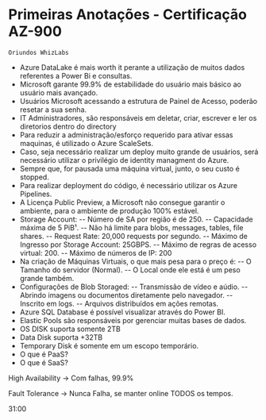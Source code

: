 # Primeiras Anotações - Certificação AZ-900 #
    Oriundos WhizLabs 
  
  - Azure DataLake é mais worth it perante a utilização de muitos dados referentes a Power Bi e consultas.
  - Microsoft garante 99.9% de estabilidade do usuário mais básico ao usuário mais avançado.
  - Usuários Microsoft acessando a estrutura de Painel de Acesso, poderão resetar a sua senha.
  - IT Administradores, são responsáveis em deletar, criar, escrever e ler os diretorios dentro do directory
  - Para reduzir a administração/esforço requerido para ativar essas maquinas, é utilizado o Azure ScaleSets.
  - Caso, seja necessário realizar um deploy muito grande de usuários, será necessário utilizar o privilégio de identity managment do Azure.
  - Sempre que, for pausada uma máquina virtual, junto, o seu custo é stopped.
  - Para realizar deployment do código, é necessário utilizar os Azure Pipelines.
  - A Licença Public Preview, a Microsoft não consegue garantir o ambiente, para o ambiente de produção 100% estável.
  - Storage Account:
  	-- Número de SA por região é de 250.
	-- Capacidade máxima de 5 PiB¹.
	-- Não há limite para blobs, messages, tables, file shares.
	-- Request Rate: 20,000 requests por segundo.
	-- Máximo de Ingresso por Storage Account: 25GBPS.
	-- Máximo de regras de acesso virtual: 200.
	-- Máximo de números de IP: 200
  - Na criação de Máquinas Virtuais, o que mais pesa para o preço é:
  	-- O Tamanho do servidor (Normal).
	-- O Local onde ele está é um peso grande também.
  - Configurações de Blob Storaged:
  	-- Transmissão de vídeo e aúdio.
	-- Abrindo imagens ou documentos diretamente pelo navegador.
	-- Inscrito em logs.
	-- Arquivos distribuídos em ações remotas.
  - Azure SQL Database é possível visualizar através do Power BI.
  - Elastic Pools são responsáveis por gerenciar muitas bases de dados.
  - OS DISK suporta somente 2TB
  - Data Disk suporta +32TB
  - Temporary Disk é somente em um escopo temporário.
  - O que é PaaS?
  - O que é SaaS?
  
  High Availability
	-> Com falhas, 99.9%
	
Fault Tolerance
	-> Nunca Falha, se manter online TODOS os tempos.


31:00
